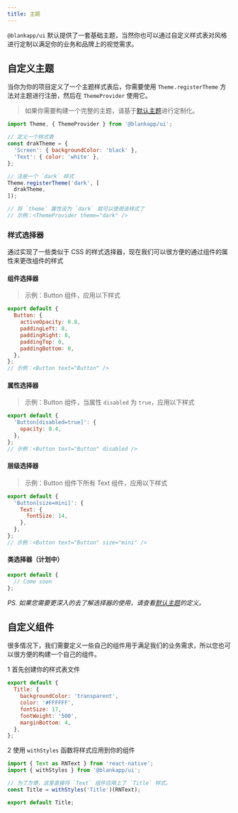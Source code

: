 ```yaml
---
title: 主题
---
```


`@blankapp/ui` 默认提供了一套基础主题，当然你也可以通过自定义样式表对风格进行定制以满足你的业务和品牌上的视觉需求。

## 自定义主题

当你为你的项目定义了一个主题样式表后，你需要使用 `Theme.registerTheme` 方法对主题进行注册，然后在 `ThemeProvider` 使用它。

> 如果你需要构建一个完整的主题，请基于[默认主题](https://github.com/blankapp/ui/tree/develop/src/resources/themes/default)进行定制化。

```javascript
import Theme, { ThemeProvider } from '@blankapp/ui';

// 定义一个样式表
const drakTheme = {
  'Screen': { backgroundColor: 'black' },
  'Text': { color: 'white' },
};

// 注册一个 `dark` 样式
Theme.registerTheme('dark', [
  drakTheme,
]);

// 将 `theme` 属性设为 `dark` 就可以使用该样式了
// 示例：<ThemeProvider theme="dark" />
```

### 样式选择器

通过实现了一些类似于 CSS 的样式选择器，现在我们可以很方便的通过组件的属性来更改组件的样式

#### 组件选择器

> 示例：Button 组件，应用以下样式

```javascript
export default {
  Button: {
    activeOpacity: 0.8,
    paddingLeft: 8,
    paddingRight: 8,
    paddingTop: 0,
    paddingBottom: 0,
  },
};
// 示例：<Button text="Button" />
```

#### 属性选择器

> 示例：Button 组件，当属性 `disabled` 为 `true`，应用以下样式

```javascript
export default {
  'Button[disabled=true]': {
    opacity: 0.4,
  },
};
// 示例：<Button text="Button" disabled />
```

#### 层级选择器

> 示例：Button 组件下所有 Text 组件，应用以下样式

```javascript
export default {
  'Button[size=mini]': {
    Text: {
      fontSize: 14,
    },
  },
};
// 示例：<Button text="Button" size="mini" />
```

#### 类选择器（计划中）

```javascript
export default {
  // Come soon
};
```

*PS. 如果您需要更深入的去了解选择器的使用，请查看[默认主题](https://github.com/blankapp/ui/tree/master/src/resources/themes/default)的定义。*


## 自定义组件

很多情况下，我们需要定义一些自己的组件用于满足我们的业务需求，所以您也可以很方便的构建一个自己的组件。

1 首先创建你的样式表文件

```javascript
export default {
  Title: {
    backgroundColor: 'transparent',
    color: '#FFFFFF',
    fontSize: 17,
    fontWeight: '500',
    marginBottom: 4,
  },
};
```

2 使用 `withStyles` 函数将样式应用到你的组件

```javascript
import { Text as RNText } from 'react-native';
import { withStyles } from '@blankapp/ui';

// 为了方便，这里直接将 `Text` 组件应用上了 `Title` 样式。
const Title = withStyles('Title')(RNText);

export default Title;
```
